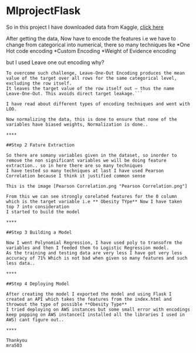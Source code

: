 # MlprojectFlask

So in this project I have downloaded data from Kaggle, [click here](https://www.kaggle.com/ankurbajaj9/obesity-levels)

After getting the data, Now have to encode the features i.e we have to change from categorical into numerical, there so many techniques lke
*One Hot code encoding
*Custom Encoding
*Weight of Evidence encoding

but I used Leave one out encoding why?

``` 
To overcome such challenge, Leave-One-Out Encoding produces the mean value of the target over all rows for the same categorical level, excluding the row itself. 
It leaves the target value of the row itself out — thus the name Leave-One-Out. This avoids direct target leakage.```

I have read about different types of encoding techniques and went with LOO.

Now normalizing the data, this is done to ensure that none of the variables have biased weights, Normalization is done..

****

##Step 2 Fature Extraction

So there are somany variables given in the dataset, so inorder to remove the non significant variables we will be doing feature extraction.. so in here there are so many techniques 
I have tested so many techniques at last I have used Pearson Correlation because I think it justified common sense 

This is the image [Pearson Correlation.png "Pearson Correlation.png"]

From this we can see strongly corelated features for the 0 column which is the target variable i.e ** Obesity TYpe** Now I have taken top 7 into consideration
I started to build the model

****

##Step 3 Building a Model

Now I went Polynomial Regression, I have used poly to transofrm the variables and then I feeded them to Logistic Regression model.
As the training and testing data are very less I have got very less accuracy of 71% Which is not bad when given so many features and such less data..

****

##Step 4 Deploying Model

After creating the model I exported the model and using Flask I created an API which takes the features from the index.html and throwout the type of possible **Obesity Type**
I tried deploying on AWS instances but some small error with encodings keep popping on AWS instance(I installed all the libraries I used in AWS) cant figure out..

****

Thankyou 
mra503

